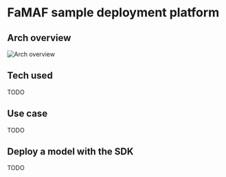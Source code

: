 # FaMAF sample deployment platform

## Arch overview
![Arch overview](ML_SDK.png "Architecture overview")

## Tech used
TODO

## Use case
TODO

## Deploy a model with the SDK
TODO